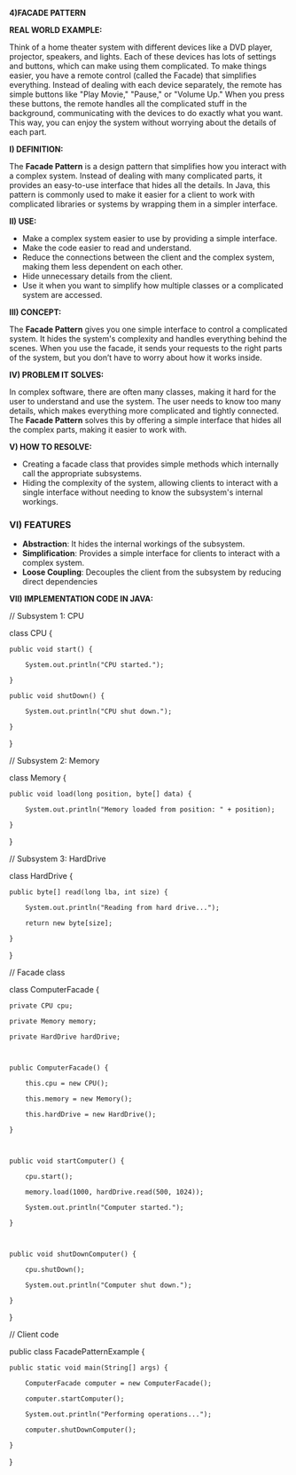 **4)FACADE PATTERN**

**REAL WORLD EXAMPLE:**

Think of a home theater system with different devices like a DVD player, projector, speakers, and lights. Each of these devices has lots of settings and buttons, which can make using them complicated. To make things easier, you have a remote control (called the Facade) that simplifies everything. Instead of dealing with each device separately, the remote has simple buttons like "Play Movie," "Pause," or "Volume Up." When you press these buttons, the remote handles all the complicated stuff in the background, communicating with the devices to do exactly what you want. This way, you can enjoy the system without worrying about the details of each part.

**I) DEFINITION:**

The **Facade Pattern** is a design pattern that simplifies how you interact with a complex system. Instead of dealing with many complicated parts, it provides an easy-to-use interface that hides all the details. In Java, this pattern is commonly used to make it easier for a client to work with complicated libraries or systems by wrapping them in a simpler interface.

**II) USE:**



* Make a complex system easier to use by providing a simple interface.
* Make the code easier to read and understand.
* Reduce the connections between the client and the complex system, making them less dependent on each other.
* Hide unnecessary details from the client.
* Use it when you want to simplify how multiple classes or a complicated system are accessed.

**III) CONCEPT:**

The **Facade Pattern** gives you one simple interface to control a complicated system. It hides the system's complexity and handles everything behind the scenes. When you use the facade, it sends your requests to the right parts of the system, but you don’t have to worry about how it works inside.

**IV) PROBLEM IT SOLVES:**

In complex software, there are often many classes, making it hard for the user to understand and use the system. The user needs to know too many details, which makes everything more complicated and tightly connected. The **Facade Pattern** solves this by offering a simple interface that hides all the complex parts, making it easier to work with.

**V) HOW TO RESOLVE:**



* Creating a facade class that provides simple methods which internally call the appropriate subsystems.
*  Hiding the complexity of the system, allowing clients to interact with a single interface without needing to know the subsystem's internal workings.


### **VI) FEATURES**



* **Abstraction**: It hides the internal workings of the subsystem.
* **Simplification**: Provides a simple interface for clients to interact with a complex system.
* **Loose Coupling**: Decouples the client from the subsystem by reducing direct dependencies

**VII) IMPLEMENTATION CODE IN JAVA:**

// Subsystem 1: CPU

class CPU {

    public void start() {

        System.out.println("CPU started.");

    }

    public void shutDown() {

        System.out.println("CPU shut down.");

    }

}

// Subsystem 2: Memory

class Memory {

    public void load(long position, byte[] data) {

        System.out.println("Memory loaded from position: " + position);

    }

}

// Subsystem 3: HardDrive

class HardDrive {

    public byte[] read(long lba, int size) {

        System.out.println("Reading from hard drive...");

        return new byte[size];

    }

}

// Facade class

class ComputerFacade {

    private CPU cpu;

    private Memory memory;

    private HardDrive hardDrive;

    

    public ComputerFacade() {

        this.cpu = new CPU();

        this.memory = new Memory();

        this.hardDrive = new HardDrive();

    }

    

    public void startComputer() {

        cpu.start();

        memory.load(1000, hardDrive.read(500, 1024));

        System.out.println("Computer started.");

    }

    

    public void shutDownComputer() {

        cpu.shutDown();

        System.out.println("Computer shut down.");

    }

}

// Client code

public class FacadePatternExample {

    public static void main(String[] args) {

        ComputerFacade computer = new ComputerFacade();

        computer.startComputer();

        System.out.println("Performing operations...");

        computer.shutDownComputer();

    }

}
